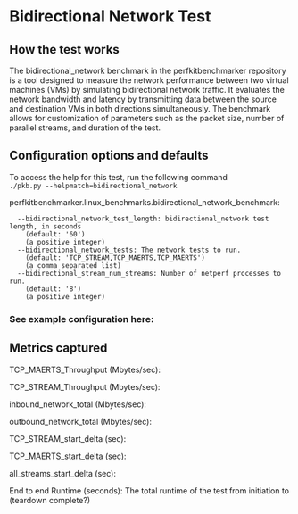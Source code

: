 # Bidirectional Network Test

## How the test works
The bidirectional_network benchmark in the perfkitbenchmarker repository is a tool designed to measure the network performance between two virtual machines (VMs) by simulating bidirectional network traffic. It evaluates the network bandwidth and latency by transmitting data between the source and destination VMs in both directions simultaneously. The benchmark allows for customization of parameters such as the packet size, number of parallel streams, and duration of the test.

## Configuration options and defaults
To access the help for this test, run the following command  
```./pkb.py --helpmatch=bidirectional_network```  

perfkitbenchmarker.linux_benchmarks.bidirectional_network_benchmark:
```
  --bidirectional_network_test_length: bidirectional_network test length, in seconds
    (default: '60')
    (a positive integer)
  --bidirectional_network_tests: The network tests to run.
    (default: 'TCP_STREAM,TCP_MAERTS,TCP_MAERTS')
    (a comma separated list)
  --bidirectional_stream_num_streams: Number of netperf processes to run.
    (default: '8')
    (a positive integer)
```
### See example configuration here: 


## Metrics captured
TCP_MAERTS_Throughput (Mbytes/sec):

TCP_STREAM_Throughput (Mbytes/sec):
	
inbound_network_total (Mbytes/sec):

outbound_network_total (Mbytes/sec):

TCP_STREAM_start_delta (sec):

TCP_MAERTS_start_delta (sec):

all_streams_start_delta (sec):

End to end Runtime (seconds): 
The total runtime of the test from initiation to (teardown complete?)

